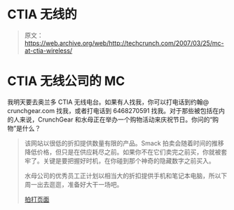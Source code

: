 # CTIA 无线的

> 原文：<https://web.archive.org/web/http://techcrunch.com/2007/03/25/mc-at-ctia-wireless/>

# CTIA 无线公司的 MC

我明天要去奥兰多 CTIA 无线电台。如果有人找我，你可以打电话到约翰@ crunchgear.com 找我，或者打电话到 6468270591 找我。对于那些被包括在内的人来说，CrunchGear 和水母正在举办一个购物活动来庆祝节日。你问的“购物”是什么？

> 该网站以很低的折扣提供数量有限的产品。Smack 拍卖会随着时间的推移降低价格，但只是在供应耗尽之前。如果你不在它们卖完之前买，你就被套牢了。关键是要把握好时机，在你碰到那个神奇的隐藏数字之前买入。
> 
> 水母公司的优秀员工正计划以相当大的折扣提供手机和笔记本电脑，所以下周一出去逛逛，准备好大干一场吧。
> 
> [拍打页面](https://web.archive.org/web/20130628145320/http://www.jellyfish.com/smack/crunchgear)